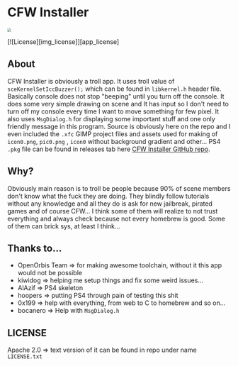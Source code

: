 # CFW Installer

<img src="/home/jerrywalker/Code/PS4/Homebrew/CartiHomebrew/sce_sys/pic0.png" style="zoom:50%;"/>

[![License][img_license]][app_license]

## About

CFW Installer is obviously a troll app. It uses troll value of `sceKernelSetIccBuzzer();` which can be found in `libkernel.h` header file. Basically console does not stop "beeping" until you turn off the console.  It does some very simple drawing on scene and It has input so I don't need to turn off my console every time I want to move something for few pixel. It also uses `MsgDialog.h` for displaying some important stuff and one only friendly message in this program. Source is obviously here on the repo  and I even included the `.xfc` GIMP project files and assets used for making of `icon0.png`, `pic0.png` , `icon0` without background gradient and other... PS4 `.pkg` file can be found in releases tab here [CFW Installer GitHub repo](github.com/reponame).

## Why?

Obviously main reason is to troll be people because 90% of scene members don't know what the fuck they are doing. They blindly follow tutorials without any knowledge and all they do is ask for new jailbreak, pirated games and of course CFW... I think some of them will realize to not trust everything and always check because not every homebrew is good. Some of them can brick sys, at least I think...

## Thanks to...

- OpenOrbis Team => for making awesome toolchain, without it this app would not be possible
- kiwidog => helping me setup things and fix some weird issues...
- AlAzif => PS4 skeleton
- hoopers => putting PS4 through pain of testing this shit
- 0x199 => help with everything, from web to C to homebrew and so on...
- bocanero => Help with `MsgDialog.h` 

## LICENSE

Apache 2.0 => text version of it can be found in repo under name `LICENSE.txt`
